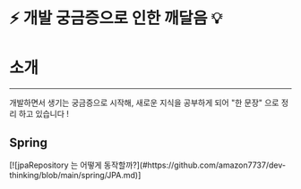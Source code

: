 # ⚡️ 개발 궁금증으로 인한 깨달음 💡

<h1>소개</h1>
<hr>
<p>개발하면서 생기는 궁금증으로 시작해, 새로운 지식을 공부하게 되어 <bold>"한 문장"</bold> 으로 정리 하고 있습니다 !
</p>


<h2>Spring</h2>
[![jpaRepository 는 어떻게 동작할까?](#https://github.com/amazon7737/dev-thinking/blob/main/spring/JPA.md)]
